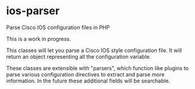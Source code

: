 # ios-parser
Parse Cisco IOS configuration files in PHP

This is a work in progress.

This classes will let you parse a Cisco IOS style configuration file.  It will return an object representing all the configuration variable.

These classes are extensible with "parsers", which function like plugins to parse various configuration directives to extract and parse more information.  In the future these additional fields will be searchable.
